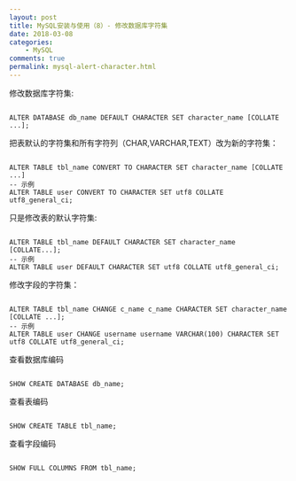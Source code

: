 ```yaml
---
layout: post
title: MySQL安装与使用（8）- 修改数据库字符集
date: 2018-03-08
categories:
    - MySQL
comments: true
permalink: mysql-alert-character.html
---
```


修改数据库字符集:

<pre class="line-numbers "><code class="language-sql">
ALTER DATABASE db_name DEFAULT CHARACTER SET character_name [COLLATE ...]; 
</code></pre>
把表默认的字符集和所有字符列（CHAR,VARCHAR,TEXT）改为新的字符集：
<pre class="line-numbers "><code class="language-sql">
ALTER TABLE tbl_name CONVERT TO CHARACTER SET character_name [COLLATE ...]  
-- 示例
ALTER TABLE user CONVERT TO CHARACTER SET utf8 COLLATE utf8_general_ci;  
</code></pre>

只是修改表的默认字符集:
<pre class="line-numbers "><code class="language-sql">
ALTER TABLE tbl_name DEFAULT CHARACTER SET character_name [COLLATE...];  
-- 示例
ALTER TABLE user DEFAULT CHARACTER SET utf8 COLLATE utf8_general_ci;   
</code></pre>

修改字段的字符集：

<pre class="line-numbers"><code class="language-sql">
ALTER TABLE tbl_name CHANGE c_name c_name CHARACTER SET character_name [COLLATE ...]; 
-- 示例
ALTER TABLE user CHANGE username username VARCHAR(100) CHARACTER SET utf8 COLLATE utf8_general_ci;  
</code></pre>

查看数据库编码

<pre class="line-numbers"><code class="language-sql">
SHOW CREATE DATABASE db_name;   
</code></pre>

查看表编码

<pre class="line-numbers"><code class="language-sql">
SHOW CREATE TABLE tbl_name;  
</code></pre>

查看字段编码

<pre class="line-numbers"><code class="language-sql">
SHOW FULL COLUMNS FROM tbl_name;  
</code></pre>
